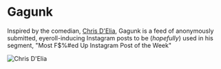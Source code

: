 # Gagunk 

Inspired by the comedian, [Chris D'Elia](https://www.chrisdelia.com), Gagunk is a feed of anonymously submitted, eyeroll-inducing Instagram posts to be (*hopefully*) used in his segment, "Most F$%#ed Up Instagram Post of the Week"

![Chris D'Elia](
https://thumbs.gfycat.com/KnobbyDisastrousHousefly-size_restricted.gif "Chris D'Elia")
